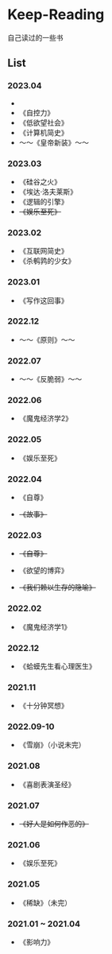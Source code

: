 # Keep-Reading

自己读过的一些书

## List


### 2023.04

- 
- 《自控力》
- 《低欲望社会》
- 《计算机简史》
- ～～《皇帝新装》～～

### 2023.03

- 《硅谷之火》
- 《埃达·洛夫莱斯》
- 《逻辑的引擎》
- ~~《娱乐至死》~~

### 2023.02

- 《互联网简史》
- 《杀鹌鹑的少女》

### 2023.01

- 《写作这回事》

### 2022.12

- ～～《原则》～～

### 2022.07

- ～～《反脆弱》～～

### 2022.06

- 《魔鬼经济学2》

### 2022.05

- 《娱乐至死》

### 2022.04

- 《自尊》

- ~~《故事》~~

### 2022.03

- ~~《自尊》~~

- 《欲望的博弈》

- ~~《我们赖以生存的隐喻》~~

### 2022.02

- 《魔鬼经济学1》

### 2022.12

- 《蛤蟆先生看心理医生》

### 2021.11

- 《十分钟冥想》

### 2022.09-10

- 《雪崩》（小说未完）

### 2021.08

- 《喜剧表演圣经》

### 2021.07

- ~~《好人是如何作恶的》~~

### 2021.06

- 《娱乐至死》

### 2021.05

- 《稀缺》（未完）

### 2021.01 ~ 2021.04

- 《影响力》
